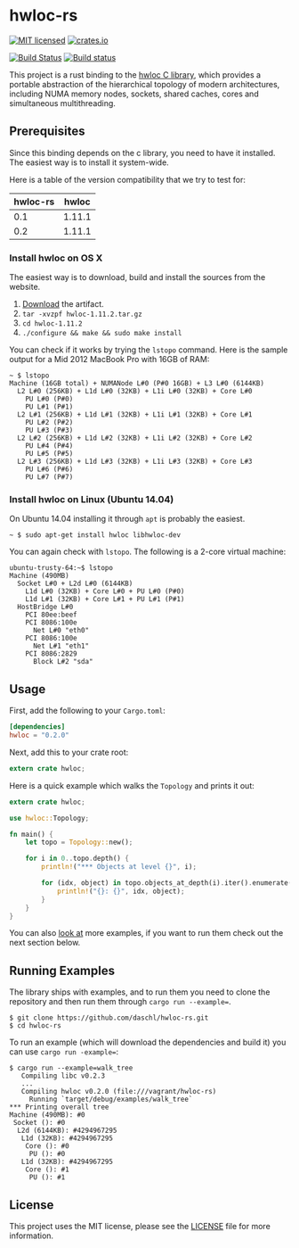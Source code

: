 # hwloc-rs
[![MIT licensed](https://img.shields.io/badge/license-MIT-blue.svg)](./LICENSE)
[![crates.io](http://meritbadge.herokuapp.com/hwloc)](https://crates.io/crates/hwloc)

[![Build Status](https://travis-ci.org/daschl/hwloc-rs.svg?branch=master)](https://travis-ci.org/daschl/hwloc-rs)
[![Build status](https://ci.appveyor.com/api/projects/status/5ky82rqixi67jy9g?svg=true)](https://ci.appveyor.com/project/daschl/hwloc-rs)

This project is a rust binding to the
[hwloc C library](http://www.open-mpi.org/projects/hwloc/), which provides a
portable abstraction of the hierarchical topology of modern architectures,
including NUMA memory nodes, sockets, shared caches, cores and simultaneous
multithreading.

## Prerequisites
Since this binding depends on the c library, you need to have it installed. The
easiest way is to install it system-wide.

Here is a table of the version compatibility that we try to test for:

| hwloc-rs | hwloc  |
|----------|--------|
| 0.1      | 1.11.1 |
| 0.2      | 1.11.1 |

### Install hwloc on OS X
The easiest way is to download, build and install the sources from the website.

 1. [Download](https://www.open-mpi.org/software/hwloc/v1.11/downloads/hwloc-1.11.2.tar.gz)
    the artifact.
 2. `tar -xvzpf hwloc-1.11.2.tar.gz`
 3. `cd hwloc-1.11.2`
 4. `./configure && make && sudo make install`

You can check if it works by trying the `lstopo` command. Here is the sample
output for a Mid 2012 MacBook Pro with 16GB of RAM:

```
~ $ lstopo
Machine (16GB total) + NUMANode L#0 (P#0 16GB) + L3 L#0 (6144KB)
  L2 L#0 (256KB) + L1d L#0 (32KB) + L1i L#0 (32KB) + Core L#0
    PU L#0 (P#0)
    PU L#1 (P#1)
  L2 L#1 (256KB) + L1d L#1 (32KB) + L1i L#1 (32KB) + Core L#1
    PU L#2 (P#2)
    PU L#3 (P#3)
  L2 L#2 (256KB) + L1d L#2 (32KB) + L1i L#2 (32KB) + Core L#2
    PU L#4 (P#4)
    PU L#5 (P#5)
  L2 L#3 (256KB) + L1d L#3 (32KB) + L1i L#3 (32KB) + Core L#3
    PU L#6 (P#6)
    PU L#7 (P#7)
```

### Install hwloc on Linux (Ubuntu 14.04)
On Ubuntu 14.04 installing it through `apt` is probably the easiest.

```
~ $ sudo apt-get install hwloc libhwloc-dev
```

You can again check with `lstopo`. The following is a 2-core virtual machine:

```
ubuntu-trusty-64:~$ lstopo
Machine (490MB)
  Socket L#0 + L2d L#0 (6144KB)
    L1d L#0 (32KB) + Core L#0 + PU L#0 (P#0)
    L1d L#1 (32KB) + Core L#1 + PU L#1 (P#1)
  HostBridge L#0
    PCI 80ee:beef
    PCI 8086:100e
      Net L#0 "eth0"
    PCI 8086:100e
      Net L#1 "eth1"
    PCI 8086:2829
      Block L#2 "sda"
```

## Usage

First, add the following to your `Cargo.toml`:

```toml
[dependencies]
hwloc = "0.2.0"
```

Next, add this to your crate root:

```rust
extern crate hwloc;
```

Here is a quick example which walks the `Topology` and prints it out:

```rust
extern crate hwloc;

use hwloc::Topology;

fn main() {
	let topo = Topology::new();

	for i in 0..topo.depth() {
		println!("*** Objects at level {}", i);

		for (idx, object) in topo.objects_at_depth(i).iter().enumerate() {
			println!("{}: {}", idx, object);
		}
	}
}
```

You can also [look at](https://github.com/daschl/hwloc-rs/tree/master/examples)
more examples, if you want to run them check out the next section below.

## Running Examples
The library ships with examples, and to run them you need to clone the repository
and then run them through `cargo run --example=`.

```
$ git clone https://github.com/daschl/hwloc-rs.git
$ cd hwloc-rs
```

To run an example (which will download the dependencies and build it) you can
use `cargo run -example=`:

```
$ cargo run --example=walk_tree
   Compiling libc v0.2.3
   ...
   Compiling hwloc v0.2.0 (file:///vagrant/hwloc-rs)
     Running `target/debug/examples/walk_tree`
*** Printing overall tree
Machine (490MB): #0
 Socket (): #0
  L2d (6144KB): #4294967295
   L1d (32KB): #4294967295
    Core (): #0
     PU (): #0
   L1d (32KB): #4294967295
    Core (): #1
     PU (): #1
```

## License
This project uses the MIT license, please see the
[LICENSE](https://github.com/daschl/hwloc-rs/blob/master/LICENSE) file for more
information.
